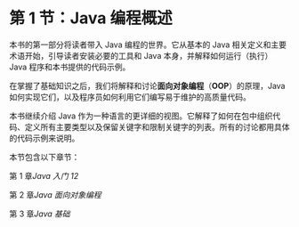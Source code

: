 # 第 1 节：Java 编程概述

本书的第一部分将读者带入 Java 编程的世界。它从基本的 Java 相关定义和主要术语开始，引导读者安装必要的工具和 Java 本身，并解释如何运行（执行）Java 程序和本书提供的代码示例。

在掌握了基础知识之后，我们将解释和讨论**面向对象编程**（**OOP**）的原理，Java 如何实现它们，以及程序员如何利用它们编写易于维护的高质量代码。

本书继续介绍 Java 作为一种语言的更详细的视图。它解释了如何在包中组织代码、定义所有主要类型以及保留关键字和限制关键字的列表。所有的讨论都用具体的代码示例来说明。

本节包含以下章节：

第 1 章*Java 入门 12*

第 2 章*Java 面向对象编程*

第 3 章*Java 基础*